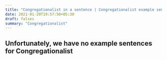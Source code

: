 ```yaml
---
title: "Congregationalist in a sentence | Congregationalist example sentences"
date: 2021-01-20T19:57:50+05:30
draft: falses
summary: "Congregationalist"
---
```

## Unfortunately, we have no example sentences for Congregationalist                 
